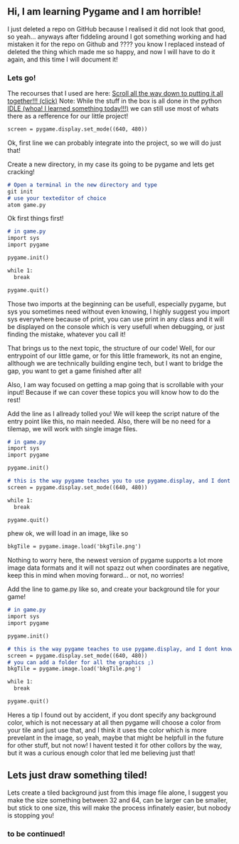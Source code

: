 ## Hi, I am learning Pygame and I am horrible!

I just deleted a repo on GitHub because I realised it did not look that good, so yeah... anyways after fiddeling around I got something working and had mistaken it for the repo on Github and ???? you know I replaced instead of deleted the thing which made me so happy, and now I will have to do it again, and this time I will document it!

### Lets go!

The recourses that I used are here: 
  [Scroll all the way down to putting it all together!!! (click)](https://www.pygame.org/docs/tut/MoveIt.html)
  Note: While the stuff in the box is all done in the python [IDLE (whoa! I learned something today!!!)](https://docs.python.org/2/library/idle.html) we can still use most of whats there as a refference for our little project!
  

```markdown
screen = pygame.display.set_mode((640, 480))
```
Ok, first line we can probably integrate into the project, so we will do just that!

Create a new directory, in my case its going to be pygame and lets get cracking!

```markdown
# Open a terminal in the new directory and type
git init 
# use your texteditor of choice
atom game.py 
```
Ok first things first!

```markdown
# in game.py
import sys
import pygame

pygame.init()

while 1:
  break

pygame.quit()
```
Those two imports at the beginning can be usefull, especially pygame, but sys you sometimes need without even knowing, I highly suggest you import sys everywhere because of print, you can use print in any class and it will be displayed on the console which is very usefull when debugging, or just finding the mistake, whatever you call it!

That brings us to the next topic, the structure of our code! Well, for our entrypoint of our little game, or for this little framework, its not an engine, allthough we are technically building engine tech, but I want to bridge the gap, you want to get a game finished after all!

Also, I am way focused on getting a map going that is scrollable with your input! Because if we can cover these topics you will know how to do the rest!

Add the line as I allready tolled you! We will keep the script nature of the entry point like this, no main needed. Also, there will be no need for a tilemap, we will work with single image files. 

```markdown
# in game.py
import sys
import pygame

pygame.init()

# this is the way pygame teaches you to use pygame.display, and I dont know any better!
screen = pygame.display.set_mode((640, 480))

while 1:
  break

pygame.quit()
```
phew ok, we will load in an image, like so

```markdown
bkgTile = pygame.image.load('bkgTile.png')
```

Nothing to worry here, the newest version of pygame supports a lot more image data formats and it will not spazz out when coordinates are negative, keep this in mind when moving forward... or not, no worries!

Add the line to game.py like so, and create your background tile for your game!

```markdown
# in game.py
import sys
import pygame

pygame.init()

# this is the way pygame teaches to use pygame.display, and I dont know any better!
screen = pygame.display.set_mode((640, 480))
# you can add a folder for all the graphics ;)
bkgTile = pygame.image.load('bkgTile.png')

while 1:
  break

pygame.quit()
```
Heres a tip I found out by accident, if you dont specify any background color, which is not necessary at all then pygame will choose a color from your tile and just use that, and I think it uses the color which is more prevelant in the image, so yeah, maybe that might be helpfull in the future for other stuff, but not now! I havent tested it for other collors by the way, but it was a curious enough color that led me believing just that!

## Lets just draw something tiled!

Lets create a tiled background just from this image file alone, I suggest you make the size something between 32 and 64, can be larger can be smaller, but stick to one size, this will make the process infinately easier, but nobody is stopping you!

### to be continued!


